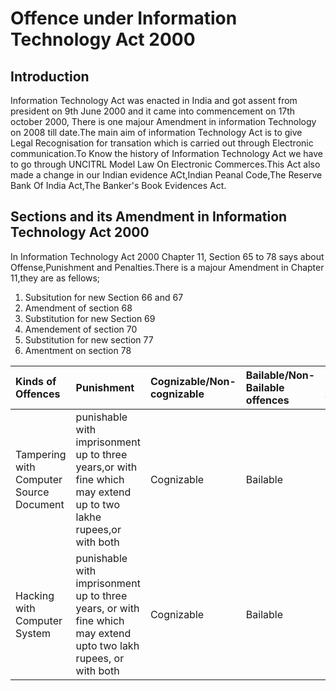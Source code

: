# Offence under Information Technology Act 2000

## Introduction

Information Technology Act was enacted in India and got assent from president on 9th June 2000 and it came into commencement on 17th october 2000, There is one majour Amendment in information Technology on 2008 till date.The main aim of information Technology Act is to give Legal Recognisation for transation which is carried out through Electronic communication.To Know the history of Information Technology Act we have to go through UNCITRL Model Law On Electronic Commerces.This Act also made a change in our Indian evidence ACt,Indian Peanal Code,The Reserve Bank Of India Act,The Banker's Book Evidences Act.

## Sections and its Amendment in Information Technology Act 2000

In Information Technology Act 2000 Chapter 11, Section 65 to 78 says about Offense,Punishment and Penalties.There is a majour Amendment in Chapter 11,they are as fellows;
1. Subsitution for new Section 66 and 67 
2. Amendment of section 68
3. Substitution for new Section 69
4. Amendement of section 70
5. Substitution for new section 77
6. Amentment on section 78

|Kinds of Offences|Punishment|Cognizable/Non-cognizable|Bailable/Non-Bailable offences|By what court Triable|
|:-------|:----------------------|:-------------------------|:------------------------------|:---------------------|
|Tampering with Computer Source Document|punishable with imprisonment up to three years,or with fine which may extend up to two lakhe rupees,or with both|Cognizable|Bailable|Magistrate of the first class|
|Hacking with Computer System|punishable with imprisonment up to three years, or with fine which may extend upto two lakh rupees, or with both|Cognizable|Bailable|Magistrate of the first class| 





